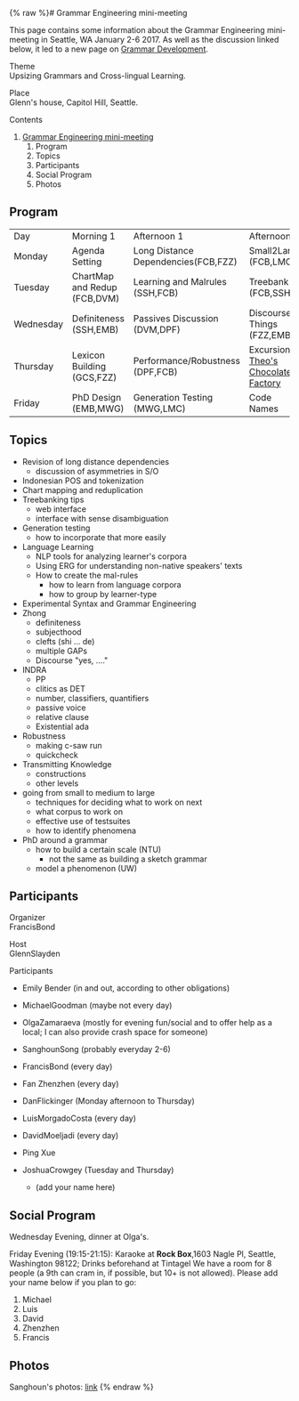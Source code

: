 {% raw %}# Grammar Engineering mini-meeting

This page contains some information about the Grammar Engineering
mini-meeting in Seattle, WA January 2-6 2017. As well as the discussion
linked below, it led to a new page on [Grammar
Development]().

Theme\
Upsizing Grammars and Cross-lingual Learning.

Place\
Glenn's house, Capitol Hill, Seattle.

Contents

1. [Grammar Engineering
mini-meeting]()
   1. Program
   2. Topics
   3. Participants
   4. Social Program
   5. Photos

## Program

|           |                                                     |                                                                                       |                                                                       |
|-----------|-----------------------------------------------------|---------------------------------------------------------------------------------------|-----------------------------------------------------------------------|
| Day       | Morning 1                                           | Afternoon 1                                                                           | Afternoon 2                                                           |
| Monday    | Agenda Setting                                      | Long Distance Dependencies(FCB,FZZ)                        | Small2Large (FCB,LMC)                       |
| Tuesday   | ChartMap and Redup (FCB,DVM) | Learning and Malrules (SSH,FCB)                                | Treebank (FCB,SSH)                             |
| Wednesday | Definiteness (SSH,EMB)   | Passives Discussion (DVM,DPF) | Discoursey Things (FZZ,EMB)                   |
| Thursday  | Lexicon Building (GCS,FZZ)    | Performance/Robustness (DPF,FCB)                            | Excursion: [Theo's Chocolate Factory](https://www.theochocolate.com/) |
| Friday    | PhD Design (EMB,MWG)        | Generation Testing (MWG,LMC)                          | Code Names                                                            |

## Topics

- Revision of long distance dependencies
  - discussion of asymmetries in S/O
- Indonesian POS and tokenization
- Chart mapping and reduplication
- Treebanking tips
  - web interface
  - interface with sense disambiguation
- Generation testing
  - how to incorporate that more easily
- Language Learning
  - NLP tools for analyzing learner's corpora
  - Using ERG for understanding non-native speakers' texts
  - How to create the mal-rules
    - how to learn from language corpora
    - how to group by learner-type
- Experimental Syntax and Grammar Engineering
- Zhong
  - definiteness
  - subjecthood
  - clefts (shi ... de)
  - multiple GAPs
  - Discourse "yes, ...."
- INDRA
  - PP
  - clitics as DET
  - number, classifiers, quantifiers
  - passive voice
  - relative clause
  - Existential ada
- Robustness
  - making c-saw run
  - quickcheck
- Transmitting Knowledge
  - constructions
  - other levels
- going from small to medium to large
  - techniques for deciding what to work on next
  - what corpus to work on
  - effective use of testsuites
  - how to identify phenomena
- PhD around a grammar
  - how to build a certain scale (NTU)
    - not the same as building a sketch grammar
  - model a phenomenon (UW)

## Participants

Organizer\
FrancisBond

Host\
GlennSlayden

Participants  
- Emily Bender (in and out, according to other obligations)
- MichaelGoodman (maybe not every day)
- OlgaZamaraeva (mostly for evening fun/social and to
offer help as a local; I can also provide crash space for someone)
- SanghounSong (probably everyday 2-6)
- FrancisBond (every day)
- Fan Zhenzhen (every day)
- DanFlickinger (Monday afternoon to Thursday)
- LuisMorgadoCosta (every day)
- DavidMoeljadi (every day)
- Ping Xue
- JoshuaCrowgey (Tuesday and Thursday)
  
  - (add your name here)

## Social Program

Wednesday Evening, dinner at Olga's.

Friday Evening (19:15-21:15): Karaoke at **Rock Box**,1603 Nagle Pl,
Seattle, Washington 98122; Drinks beforehand at Tintagel We have a room
for 8 people (a 9th can cram in, if possible, but 10+ is not allowed).
Please add your name below if you plan to go:

1. Michael
2. Luis
3. David
4. Zhenzhen
5. Francis

## Photos

Sanghoun's photos: [link](https://goo.gl/photos/yNf2KheYyyz9Wojz5)
<update date omitted for speed>{% endraw %}